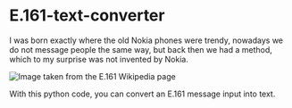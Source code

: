 # E.161-text-converter
I was born exactly where the old Nokia phones were trendy, nowadays we do not message people the same way, but back then we had a method, which to my surprise was not invented by Nokia.


![Image taken from the E.161 Wikipedia page](https://upload.wikimedia.org/wikipedia/commons/4/43/Telephone-keypad.svg)

With this python code, you can convert an E.161 message input into text.
